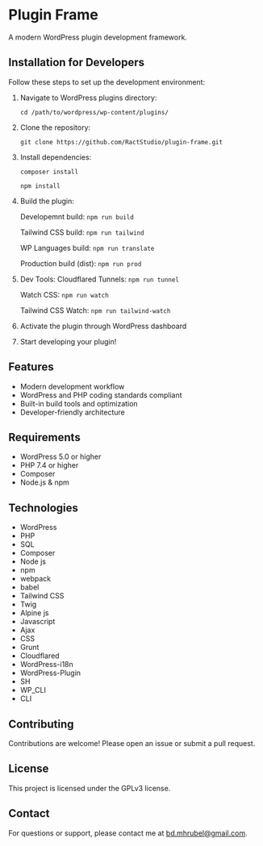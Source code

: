# Plugin Frame

A modern WordPress plugin development framework.

## Installation for Developers

Follow these steps to set up the development environment:

1. Navigate to WordPress plugins directory:

    `cd /path/to/wordpress/wp-content/plugins/`

2. Clone the repository:

    `git clone https://github.com/RactStudio/plugin-frame.git`

3. Install dependencies:

    `composer install`

    `npm install`

4. Build the plugin:

    Developemnt build: `npm run build`

    Tailwind CSS build: `npm run tailwind`

    WP Languages build: `npm run translate`

    Production build (dist): `npm run prod`

5. Dev Tools:
    Cloudflared Tunnels: `npm run tunnel`

    Watch CSS: `npm run watch`

    Tailwind CSS Watch: `npm run tailwind-watch`

6. Activate the plugin through WordPress dashboard

7. Start developing your plugin!

## Features

- Modern development workflow
- WordPress and PHP coding standards compliant
- Built-in build tools and optimization
- Developer-friendly architecture

## Requirements

- WordPress 5.0 or higher
- PHP 7.4 or higher
- Composer
- Node.js & npm

## Technologies

- WordPress
- PHP
- SQL
- Composer
- Node js
- npm
- webpack
- babel
- Tailwind CSS
- Twig
- Alpine js
- Javascript
- Ajax
- CSS
- Grunt
- Cloudflared
- WordPress-i18n
- WordPress-Plugin
- SH
- WP_CLI
- CLI

## Contributing

Contributions are welcome! Please open an issue or submit a pull request.

## License

This project is licensed under the GPLv3 license.

## Contact

For questions or support, please contact me at [bd.mhrubel@gmail.com](mailto:bd.mhrubel@gmail.com).
